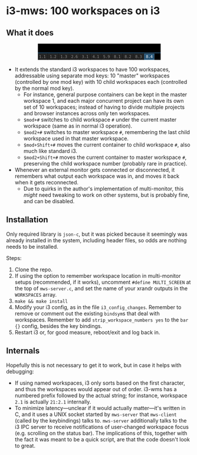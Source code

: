 # i3-mws: 100 workspaces on i3
## What it does

<p align="center">
  <img src="demo.png">
</p>

- It extends the standard i3 workspaces to have 100 workspaces, addressable using separate mod keys: 10 "master" workspaces (controlled by one mod key) with 10 child workspaces each (controlled by the normal mod key).
  - For instance, general purpose containers can be kept in the master workspace 1, and each major concurrent project can have its own set of 10 workspaces; instead of having to divide multiple projects and browser instances across only ten workspaces.
  - `$mod+#` switches to child workspace `#` under the current master workspace (same as in normal i3 operation).
  - `$mod2+#` switches to master workspace `#`, remembering the last child workspace used in that master workspace.
  - `$mod+Shift+#` moves the current container to child workspace `#`, also much like standard i3.
  - `$mod2+Shift+#` moves the current container to master workspace `#`, preserving the child workspace number (probably rare in practice).
- Whenever an external monitor gets connected or disconnected, it remembers what output each workspace was in, and moves it back when it gets reconnected.
  - Due to quirks in the author's implementation of multi-monitor, this _might_ need tweaking to work on other systems, but is probably fine, and can be disabled.
  
## Installation
Only required library is `json-c`, but it was picked because it seemingly was already installed in the system, including header files, so odds are nothing needs to be installed.

Steps:
1. Clone the repo.
2. If using the option to remember workspace location in multi-monitor setups (recommended, if it works), uncomment `#define MULTI_SCREEN` at the top of `mws-server.c`, and set the name of your xrandr outputs in the `WORKSPACES` array.
3. `make && make install`
4. Modify your i3 config, as in the file `i3_config_changes`. Remember to remove or comment out the existing `bindsym`s that deal with workspaces. Remember to add `strip_workspace_numbers yes` to the `bar {}` config, besides the key bindings.
5. Restart i3 or, for good measure, reboot/exit and log back in.

## Internals
Hopefully this is not necessary to get it to work, but in case it helps with debugging:
- If using named workspaces, i3 only sorts based on the first character, and thus the workspaces would appear out of order. i3-wms has a numbered prefix followed by the actual string; for instance, workspace `2.1` is actually `21:2.1` internally.
- To minimize latency—unclear if it would actually matter—it's written in C, and it uses a UNIX socket started by `mws-server` that `mws-client` (called by the keybindings) talks to. `mws-server` additionally talks to the i3 IPC server to receive notifications of user-changed workspace focus (e.g. scrolling on the status bar). The implications of this, together with the fact it was meant to be a quick script, are that the code doesn't look to great.
